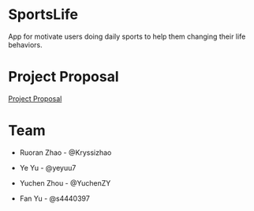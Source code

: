 # SportsLife
App for motivate users doing daily sports to help them changing their life behaviors.

# Project Proposal
[Project Proposal](https://github.com/deco3500-2018/Hello-Bag/wiki/Project-Proposal)

# Team
* Ruoran Zhao - @Kryssizhao

* Ye Yu - @yeyuu7

* Yuchen Zhou - @YuchenZY

* Fan Yu - @s4440397
